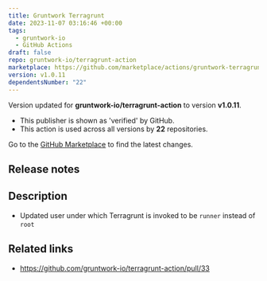 ```yaml
---
title: Gruntwork Terragrunt
date: 2023-11-07 03:16:46 +00:00
tags:
  - gruntwork-io
  - GitHub Actions
draft: false
repo: gruntwork-io/terragrunt-action
marketplace: https://github.com/marketplace/actions/gruntwork-terragrunt
version: v1.0.11
dependentsNumber: "22"
---
```



Version updated for **gruntwork-io/terragrunt-action** to version **v1.0.11**.
- This publisher is shown as 'verified' by GitHub.
- This action is used across all versions by **22** repositories.

Go to the [GitHub Marketplace](https://github.com/marketplace/actions/gruntwork-terragrunt) to find the latest changes.

## Release notes

## Description

* Updated user under which Terragrunt is invoked to be `runner` instead of `root`

## Related links

- https://github.com/gruntwork-io/terragrunt-action/pull/33

